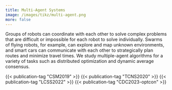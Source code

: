 ```yaml
---
title: Multi-Agent Systems
image: /images/tikz/multi-agent.png
more: false
---
```


Groups of robots can coordinate with each other to solve complex problems that are difficult or impossible for each robot to solve individually. Swarms of flying robots, for example, can explore and map unknown environments, and smart cars can communicate with each other to strategically plan routes and minimize travel times. We study multiple-agent algorithms for a variety of tasks such as distributed optimization and dynamic average consensus.

{{< publication-tag "CSM2019" >}}
{{< publication-tag "TCNS2020" >}}
{{< publication-tag "LCSS2022" >}}
{{< publication-tag "CDC2023-optcon" >}}